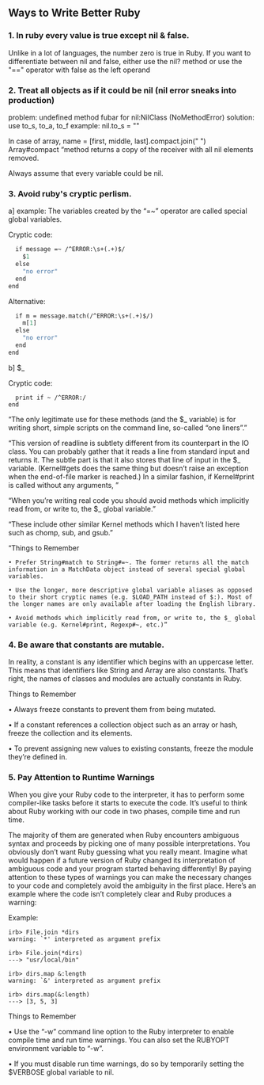 ## Ways to Write Better Ruby

### 1. In ruby every value is true except nil & false.
Unlike in a lot of languages, the number zero is true in Ruby.
If you want to differentiate between nil and false, either use the nil? method or use the "==" operator with false as the left operand

### 2. Treat all objects as if it could be nil (nil error sneaks into production)
problem: undefined method fubar for nil:NilClass (NoMethodError)
solution: use to_s, to_a, to_f
example: nil.to_s = ""

In case of array, name = [first, middle, last].compact.join(" ")
Array#compact “method returns a copy of the receiver with all nil elements removed.

Always assume that every variable could be nil.

### 3. Avoid ruby's cryptic perlism.
a] example: The variables created by the “=~” operator are called special global variables.

  Cryptic code:
  ```def extract_error (message)
    if message =~ /^ERROR:\s+(.+)$/
      $1
    else
      "no error"
    end
  end
  ```

  Alternative:
  ```def extract_error (message)
    if m = message.match(/^ERROR:\s+(.+)$/)
      m[1]
    else
      "no error"
    end
  end
  ```

b] $_

  Cryptic code:
  ```“while readline
    print if ~ /^ERROR:/
  end
  ```
  “The only legitimate use for these methods (and the $_ variable) is for writing short, simple scripts on the command line, so-called “one liners”.”

  “This version of readline is subtlety different from its counterpart in the IO class. You can probably gather that it reads a line from standard input and returns it. The subtle part is that it also stores that line of input in the $_ variable. (Kernel#gets does the same thing but doesn’t raise an exception when the end-of-file marker is reached.) In a similar fashion, if Kernel#print is called without any arguments, ”

  “When you’re writing real code you should avoid methods which implicitly read from, or write to, the $_ global variable.”

  “These include other similar Kernel methods which I haven’t listed here such as chomp, sub, and gsub.”

  “Things to Remember

    • Prefer String#match to String#=~. The former returns all the match information in a MatchData object instead of several special global variables.

    • Use the longer, more descriptive global variable aliases as opposed to their short cryptic names (e.g. $LOAD_PATH instead of $:). Most of the longer names are only available after loading the English library.

    • Avoid methods which implicitly read from, or write to, the $_ global variable (e.g. Kernel#print, Regexp#~, etc.)”

### 4. Be aware that constants are mutable.
In reality, a constant is any identifier which begins with an uppercase letter. This means that identifiers like String and Array are also constants. That’s right, the names of classes and modules are actually constants in Ruby.

Things to Remember

• Always freeze constants to prevent them from being mutated.

• If a constant references a collection object such as an array or hash, freeze the collection and its elements.

• To prevent assigning new values to existing constants, freeze the module they’re defined in.

### 5. Pay Attention to Runtime Warnings
When you give your Ruby code to the interpreter, it has to perform some compiler-like tasks before it starts to execute the code. It’s useful to think about Ruby working with our code in two phases, compile time and run time.

The majority of them are generated when Ruby encounters ambiguous syntax and proceeds by picking one of many possible interpretations. You obviously don’t want Ruby guessing what you really meant. Imagine what would happen if a future version of Ruby changed its interpretation of ambiguous code and your program started behaving differently! By paying attention to these types of warnings you can make the necessary changes to your code and completely avoid the ambiguity in the first place. Here’s an example where the code isn’t completely clear and Ruby produces a warning:

Example:

```irb> dirs = ['usr', 'bin', 'local']
irb> File.join *dirs
warning: `*' interpreted as argument prefix

irb> File.join(*dirs)
---> "usr/local/bin"

irb> dirs.map &:length
warning: `&' interpreted as argument prefix

irb> dirs.map(&:length)
---> [3, 5, 3]
```

Things to Remember

• Use the “-w” command line option to the Ruby interpreter to enable compile time and run time warnings. You can also set the RUBYOPT environment variable to “-w”.

• If you must disable run time warnings, do so by temporarily setting the $VERBOSE global variable to nil.
